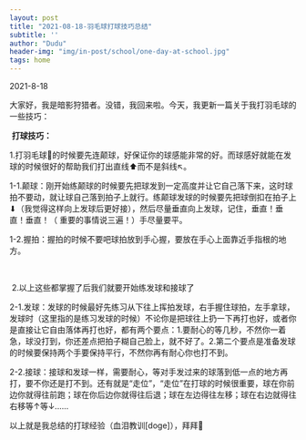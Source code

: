 ```yaml
---
layout: post
title: "2021-08-18-羽毛球打球技巧总结"
subtitle: ''
author: "Dudu"
header-img: "img/in-post/school/one-day-at-school.jpg"
tags: home
---
```


2021-8-18

大家好，我是暗影狩猎者。没错，我回来啦。今天，我更新一篇关于我打羽毛球的一些技巧：



​																				**打球技巧：**



​		1.打羽毛球🏸的时候要先连颠球，好保证你的球感能非常的好。而球感好就能在发球的时候很好的帮助我们打出直线⬆︎而不是斜线↖︎。

​			1-1.颠球：刚开始练颠球的时候要先把球发到一定高度并让它自己落下来，这时球拍不要动，就让球自己落到拍子上就行。练颠球发球的时候要先把球倒扣在拍子上⬇︎（我觉得这样向上发球后更好接），然后尽量垂直向上发球，记住，垂直！垂直！垂直！（ 重要的事情说三遍！）手尽量要平。

​			1-2.握拍：握拍的时候不要吧球拍放到手心握，要放在手心上面靠近手指根的地方。

​		

​		2.以上这些都掌握了后我们就要开始练发球和接球了

​			2-1.发球：发球的时候最好先练习从下往上挥拍发球，右手握住球拍，左手拿球，发球时（这里指的是练习发球的时候）不论你是把球往上扔一下再打也好，或者你是直接让它自由落体再打也好，都有两个要点：1.要耐心的等几秒，不然你一着急，球没打到，你还差点把拍子糊自己脸上，就不好了。2.第二个要点是准备发球的时候要保持两个手要保持平行，不然你再有耐心你也打不到。

2-2.接球：接球和发球一样，需要耐心，等对手发过来的球落到低一点的地方再打，要不你还是打不到。还有就是“走位”，“走位”在打球的时候很重要，球在你前边你就得往前跑；球在你后边你就得往后退；球在左边得往左移；球在右边就得往右移等↑等↓......



以上就是我总结的打球经验（血泪教训[doge]），拜拜👋

